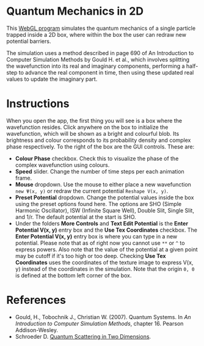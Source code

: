 # Quantum Mechanics in 2D
This [WebGL program](https://marl0ny.github.io/QM-Simulator-2D/index.html) simulates the quantum mechanics of a single particle trapped inside a 2D box, 
where within the box the user can redraw new potential barriers. 

The simulation uses a method described in page 690 of An Introduction to Computer Simulation Methods
by Gould H. et al., which involves splitting the wavefunction into its real and imaginary components,
performing a half-step to advance the real component in time, then using these updated real values to update the imaginary part.

# Instructions
When you open the app, the first thing you will see is a box where the wavefunction resides.
Click anywhere on the box to initialize the wavefunction, which will be shown as a bright and colourful blob. Its brightness and colour corresponds to its probability density and complex phase respectively.
To the right of the box are the GUI controls. These are:
- **Colour Phase** checkbox. Check this to visualize the phase of the complex wavefunction using colours.
- **Speed** slider. Change the number of time steps per each animation frame.
- **Mouse** dropdown. Use the mouse to either place a new wavefunction `new Ψ(x, y)` or redraw the current potential `Reshape V(x, y)`.
- **Preset Potential** dropdown. Change the potential values inside the box using the preset options found here. The options are SHO (Simple Harmonic Oscillator), ISW (Infinite Square Well), Double Slit, Single Slit, and 1/r. The default potential at the start is SHO.
- Under the folders **More Controls** and **Text Edit Potential** is the **Enter Potential V(x, y)** entry
box and the **Use Tex Coordinates** checkbox. The **Enter Potential V(x, y)** entry box is where you can type in a
new potential. Please note that as of right now you cannot use `**` or `^` to express powers. 
Also note that the value of the potential at a given point may be cutoff if it's too high or too deep. Checking **Use Tex Coordinates** uses the coordinates of the texture image to express V(x, y) instead of the coordinates in the simulation. Note that the origin `0, 0` is defined at the bottom left corner of the box.


# References
 - Gould, H., Tobochnik J., Christian W. (2007). Quantum Systems.
 In <em>An Introduction to Computer Simulation Methods</em>, 
chapter 16. Pearson Addison-Wesley.
 - Schroeder D. [Quantum Scattering in Two Dimensions](https://physics.weber.edu/schroeder/software/QuantumScattering2D.html).
